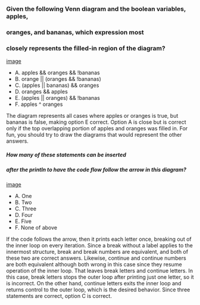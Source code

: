 ### Given the following Venn diagram and the boolean variables, apples,
### oranges, and bananas, which expression most
### closely represents the filled-in region of the diagram?

[image](images/apples_oranges_bananas_filled.jpg)
* A. apples && oranges && !bananas
* B. orange || (oranges && !bananas)
* C. (apples || bananas) && oranges
* D. oranges && apples
* E. (apples || oranges) && !bananas
* F. apples ^ oranges

The diagram represents all cases where apples or oranges is true,
but bananas is false, making option E correct.
Option A is close but is correct only
if the top overlapping portion of apples and oranges was filled in.
For fun, you should try to draw the diagrams that would represent the other answers.

##### How many of these statements can be inserted
##### after the println to have the code flow follow the arrow in this diagram?

[image](images/control_flow.png)
* A. One
* B. Two
* C. Three
* D. Four
* E. Five
* F. None of above

If the code follows the arrow, then it prints each letter once,
breaking out of the inner loop on every iteration.
Since a break without a label applies to the innermost structure,
break and break numbers are equivalent,
and both of these two are correct answers.
Likewise, continue and continue numbers are both equivalent
although both wrong in this case since they resume operation of the inner loop.
That leaves break letters and continue letters.
In this case, break letters stops the outer loop after printing just one letter,
so it is incorrect. On the other hand, continue letters
exits the inner loop and returns control to the outer loop,
which is the desired behavior.
Since three statements are correct, option C is correct.

